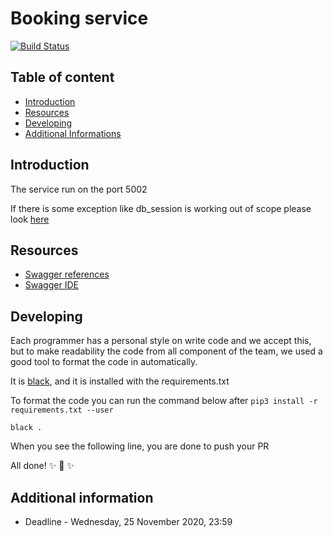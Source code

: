 # Booking service
[![Build Status](https://travis-ci.com/GreyTeam2020/booking_microservice.svg?token=sy94HsRanu5mrpdsRQbH&branch=main)](https://travis-ci.com/GreyTeam2020/users_microservice)

## Table of content

- [Introduction]()
- [Resources]()
- [Developing]()
- [Additional Informations]()

## Introduction

The service run on the port 5002

If there is some exception like db_session is working out of scope please look [here](https://www.reddit.com/r/learnpython/comments/5cwx34/flask_sqlite_error/dbhkhaa?utm_source=share&utm_medium=web2x&context=3)

## Resources

- [Swagger references](https://swagger.io/specification/)
- [Swagger IDE](https://editor.swagger.io/)

## Developing

Each programmer has a personal style on write code and we accept this, but to make readability the
code from all component of the team, we used a good tool to format the code in automatically.

It is [black](https://github.com/psf/black), and it is installed with the requirements.txt

To format the code you can run the command below after `pip3 install -r requirements.txt --user`

`black .`

When you see the following line, you are done to push your PR

All done! ✨ 🍰 ✨

## Additional information

- Deadline - Wednesday, 25 November 2020, 23:59

